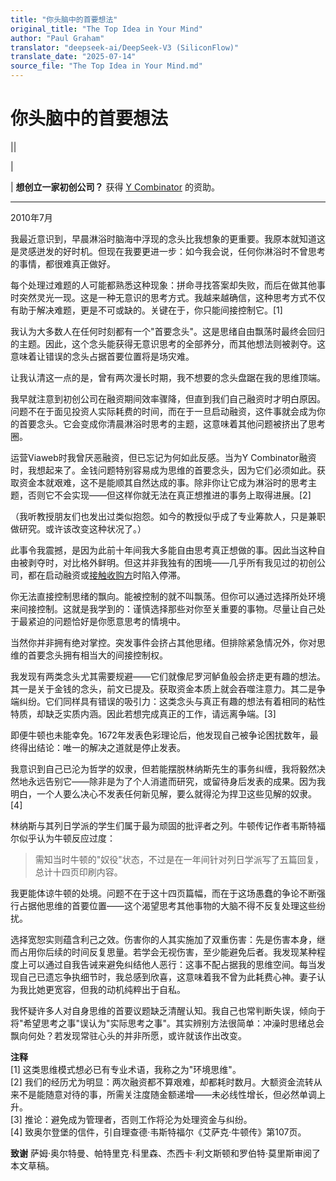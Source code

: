 ```yaml
---
title: "你头脑中的首要想法"
original_title: "The Top Idea in Your Mind"
author: "Paul Graham"
translator: "deepseek-ai/DeepSeek-V3 (SiliconFlow)"
translate_date: "2025-07-14"
source_file: "The Top Idea in Your Mind.md"
---
```


# 你头脑中的首要想法

|| [](index.html)  
  
|   
  
|  **想创立一家初创公司？** 获得 [Y Combinator](http://ycombinator.com/apply.html) 的资助。    
  
---  
  
2010年7月  
  
我最近意识到，早晨淋浴时脑海中浮现的念头比我想象的更重要。我原本就知道这是灵感迸发的好时机。但现在我要更进一步：如今我会说，任何你淋浴时不曾思考的事情，都很难真正做好。  
  
每个处理过难题的人可能都熟悉这种现象：拼命寻找答案却失败，而后在做其他事时突然灵光一现。这是一种无意识的思考方式。我越来越确信，这种思考方式不仅有助于解决难题，更是不可或缺的。关键在于，你只能间接控制它。[1]  
  
我认为大多数人在任何时刻都有一个"首要念头"。这是思绪自由飘荡时最终会回归的主题。因此，这个念头能获得无意识思考的全部养分，而其他想法则被剥夺。这意味着让错误的念头占据首要位置将是场灾难。  
  
让我认清这一点的是，曾有两次漫长时期，我不想要的念头盘踞在我的思维顶端。  
  
我早就注意到初创公司在融资期间效率骤降，但直到我们自己融资时才明白原因。问题不在于面见投资人实际耗费的时间，而在于一旦启动融资，这件事就会成为你的首要念头。它会变成你清晨淋浴时思考的主题，这意味着其他问题被挤出了思考圈。  
  
运营Viaweb时我曾厌恶融资，但已忘记为何如此反感。当为Y Combinator融资时，我想起来了。金钱问题特别容易成为思维的首要念头，因为它们必须如此。获取资金本就艰难，这不是能顺其自然达成的事。除非你让它成为淋浴时的思考主题，否则它不会实现——但这样你就无法在真正想推进的事务上取得进展。[2]  
  
（我听教授朋友们也发出过类似抱怨。如今的教授似乎成了专业筹款人，只是兼职做研究。或许该改变这种状况了。）  
  
此事令我震撼，是因为此前十年间我大多能自由思考真正想做的事。因此当这种自由被剥夺时，对比格外鲜明。但这并非我独有的困境——几乎所有我见过的初创公司，都在启动融资或[接触收购方](corpdev.html)时陷入停滞。  
  
你无法直接控制思绪的飘向。能被控制的就不叫飘荡。但你可以通过选择所处环境来间接控制。这就是我学到的：谨慎选择那些对你至关重要的事物。尽量让自己处于最紧迫的问题恰好是你愿意思考的情境中。  
  
当然你并非拥有绝对掌控。突发事件会挤占其他思绪。但排除紧急情况外，你对思维的首要念头拥有相当大的间接控制权。  
  
我发现有两类念头尤其需要规避——它们就像尼罗河鲈鱼般会挤走更有趣的想法。其一是关于金钱的念头，前文已提及。获取资金本质上就会吞噬注意力。其二是争端纠纷。它们同样具有错误的吸引力：这类念头与真正有趣的想法有着相同的粘性特质，却缺乏实质内涵。因此若想完成真正的工作，请远离争端。[3]  
  
即便牛顿也未能幸免。1672年发表色彩理论后，他发现自己被争论困扰数年，最终得出结论：唯一的解决之道就是停止发表。

我意识到自己已沦为哲学的奴隶，但若能摆脱林纳斯先生的事务纠缠，我将毅然决然地永远告别它——除非是为了个人消遣而研究，或留待身后发表的成果。因为我明白，一个人要么决心不发表任何新见解，要么就得沦为捍卫这些见解的奴隶。[4]

林纳斯与其列日学派的学生们属于最为顽固的批评者之列。牛顿传记作者韦斯特福尔似乎认为牛顿反应过度：

> 需知当时牛顿的"奴役"状态，不过是在一年间针对列日学派写了五篇回复，总计十四页印刷内容。

我更能体谅牛顿的处境。问题不在于这十四页篇幅，而在于这场愚蠢的争论不断强行占据他思维的首要位置——这个渴望思考其他事物的大脑不得不反复处理这些纷扰。

选择宽恕实则蕴含利己之效。伤害你的人其实施加了双重伤害：先是伤害本身，继而占用你后续的时间反复思量。若学会无视伤害，至少能避免后者。我发现某种程度上可以通过自我告诫来避免纠结他人恶行：这事不配占据我的思维空间。每当发现自己已遗忘争执细节时，我总感到欣喜，这意味着我不曾为此耗费心神。妻子认为我比她更宽容，但我的动机纯粹出于自私。

我怀疑许多人对自身思维的首要议题缺乏清醒认知。我自己也常判断失误，倾向于将"希望思考之事"误认为"实际思考之事"。其实辨别方法很简单：冲澡时思绪总会飘向何处？若发现常驻心头的并非所愿，或许就该作出改变。

**注释**  
[1] 这类思维模式想必已有专业术语，我称之为"环境思维"。  
[2] 我们的经历尤为明显：两次融资都不算艰难，却都耗时数月。大额资金流转从来不是能随意对待的事，所需关注度随金额递增——未必线性增长，但必然单调上升。  
[3] 推论：避免成为管理者，否则工作将沦为处理资金与纠纷。  
[4] 致奥尔登堡的信件，引自理查德·韦斯特福尔《艾萨克·牛顿传》第107页。  

**致谢** 萨姆·奥尔特曼、帕特里克·科里森、杰西卡·利文斯顿和罗伯特·莫里斯审阅了本文草稿。